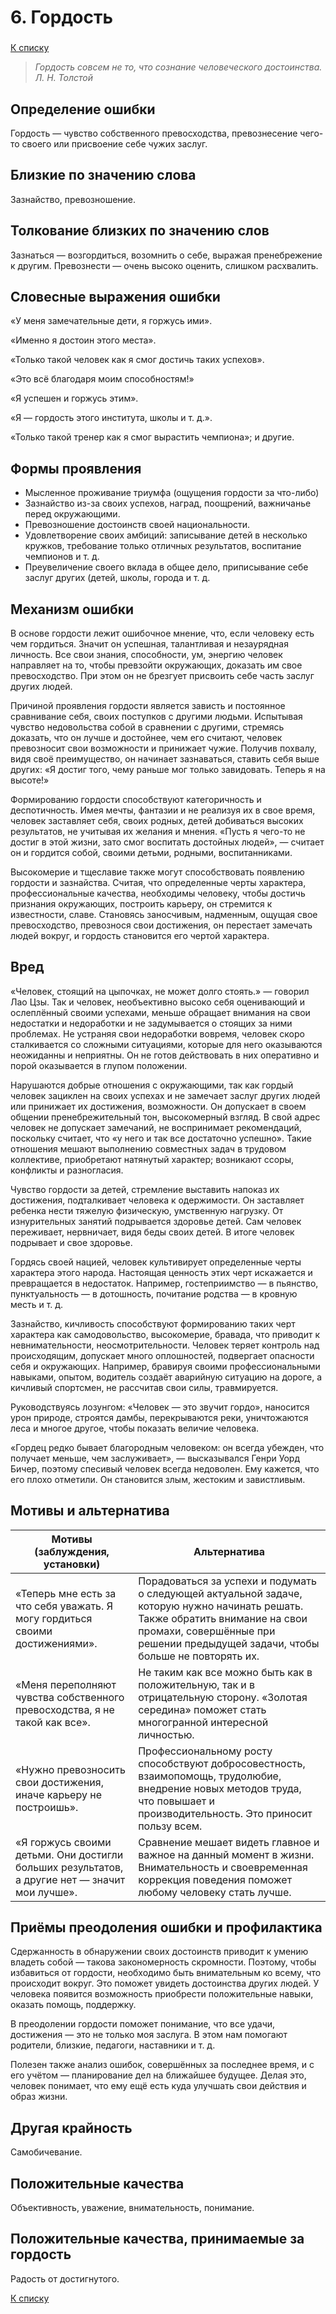 # 6. Гордость
### 
[К списку](000.md)

>*Гордость совсем не то, что сознание человеческого достоинства.
Л. Н. Толстой*

## Определение ошибки

Гордость — чувство собственного превосходства, превознесение чего-то своего или присвоение себе чужих заслуг.

## Близкие по значению слова

Зазнайство, превозношение.

## Толкование близких по значению слов

Зазнаться — возгордиться, возомнить о себе, выражая пренебрежение к другим.
Превознести — очень высоко оценить, слишком расхвалить.
  
## Словесные выражения ошибки

«У меня замечательные дети, я горжусь ими».

«Именно я достоин этого места».

«Только такой человек как я смог достичь таких успехов».

«Это всё благодаря моим способностям!»

«Я успешен и горжусь этим».

«Я — гордость этого института, школы и т. д.».

«Только такой тренер как я смог вырастить чемпиона»; и другие.

## Формы проявления

- Мысленное проживание триумфа (ощущения гордости за что-либо)
- Зазнайство из-за своих успехов, наград, поощрений, важничанье перед окружающими.
- Превозношение достоинств своей национальности.
- Удовлетворение своих амбиций: записывание детей в несколько кружков, требование только отличных результатов, воспитание чемпионов и т. д.
- Преувеличение своего вклада в общее дело, приписывание себе заслуг других (детей, школы, города и т. д.

## Механизм ошибки

В основе гордости лежит ошибочное мнение, что, если человеку есть чем гордиться. Значит он успешная, талантливая и незаурядная личность. Все свои знания, способности, ум, энергию человек направляет на то, чтобы превзойти окружающих, доказать им свое превосходство. При этом он не брезгует присвоить себе часть заслуг других людей.

Причиной проявления гордости является зависть и постоянное сравнивание себя, своих поступков с другими людьми. Испытывая чувство недовольства собой в сравнении с другими, стремясь доказать, что он лучше и достойнее, чем его считают, человек превозносит свои возможности и принижает чужие. Получив похвалу, видя своё преимущество, он начинает зазнаваться, ставить себя выше других: «Я достиг того, чему раньше мог только завидовать. Теперь я на высоте!»

Формированию гордости способствуют категоричность и деспотичность. Имея мечты, фантазии и не реализуя их в свое время, человек заставляет себя, своих родных, детей добиваться высоких результатов, не учитывая их желания и мнения. «Пусть я чего-то не достиг в этой жизни, зато смог воспитать достойных людей», — считает он и гордится собой, своими детьми, родными, воспитанниками.

Высокомерие и тщеславие также могут способствовать появлению гордости и зазнайства. Считая, что определенные черты характера, профессиональные качества, необходимы человеку, чтобы достичь признания окружающих, построить карьеру, он стремится к известности, славе. Становясь заносчивым, надменным, ощущая свое превосходство, превознося свои достижения, он перестает замечать людей вокруг, и гордость становится его чертой характера.

## Вред

«Человек, стоящий на цыпочках, не может долго стоять.» — говорил Лао Цзы. Так и человек, необъективно высоко себя оценивающий и ослеплённый своими успехами, меньше обращает внимания на свои недостатки и недоработки и не задумывается о стоящих за ними проблемах. Не устраняя свои недоработки вовремя, человек скоро сталкивается со сложными ситуациями, которые для него оказываются неожиданны и неприятны. Он не готов действовать в них оперативно и порой оказывается в глупом положении.

Нарушаются добрые отношения с окружающими, так как гордый человек зациклен на своих успехах и не замечает заслуг других людей или принижает их достижения, возможности. Он допускает в своем общении пренебрежительный тон, высокомерный взгляд. В свой адрес человек не допускает замечаний, не воспринимает рекомендаций, поскольку считает, что «у него и так все достаточно успешно». Такие отношения мешают выполнению совместных задач в трудовом коллективе, приобретают натянутый характер; возникают ссоры, конфликты и разногласия.

Чувство гордости за детей, стремление выставить напоказ их достижения, подталкивает человека к одержимости. Он заставляет ребенка нести тяжелую физическую, умственную нагрузку. От изнурительных занятий подрывается здоровье детей. Сам человек переживает, нервничает, видя беды своих детей. В итоге человек подрывает и свое здоровье.

Гордясь своей нацией, человек культивирует определенные черты характера этого народа. Настоящая ценность этих черт искажается и превращается в недостаток. Например, гостеприимство — в пьянство, пунктуальность — в дотошность, почитание родства — в кровную месть и т. д.

Зазнайство, кичливость способствуют формированию таких черт характера как самодовольство, высокомерие, бравада, что приводит к невнимательности, неосмотрительности. Человек теряет контроль над происходящим, допускает много оплошностей, подвергает опасности себя и окружающих. Например, бравируя своими профессиональными навыками, опытом, водитель создаёт аварийную ситуацию на дороге, а кичливый спортсмен, не рассчитав свои силы, травмируется.

Руководствуясь лозунгом: «Человек — это звучит гордо», наносится урон природе, строятся дамбы, перекрываются реки, уничтожаются леса и многое другое, чтобы показать величие человека.

«Гордец редко бывает благородным человеком: он всегда убежден, что получает меньше, чем заслуживает», — высказывался Генри Уорд Бичер, поэтому спесивый человек всегда недоволен. Ему кажется, что его плохо отметили. Он становится злым, жестоким и завистливым.

## Мотивы и альтернатива

Мотивы (заблуждения, установки) | Альтернатива
------------------------------- | ------------
«Теперь мне есть за что себя уважать. Я могу гордиться своими достижениями». | Порадоваться за успехи и подумать о следующей актуальной задаче, которую нужно начинать решать. Также обратить внимание на свои промахи, совершённые при решении предыдущей задачи, чтобы больше не повторять их.
«Меня переполняют чувства собственного превосходства, я не такой как все». | Не таким как все можно быть как в положительную, так и в отрицательную сторону. «Золотая середина» поможет стать многогранной интересной личностью.
«Нужно превозносить свои достижения, иначе карьеру не построишь». | Профессиональному росту способствуют добросовестность, взаимопомощь, трудолюбие, внедрение новых методов труда, что повышает и производительность. Это приносит пользу всем.
«Я горжусь своими детьми. Они достигли больших результатов, а другие нет — значит мои лучше». | Сравнение мешает видеть главное и важное на данный момент в жизни. Внимательность и своевременная коррекция поведения поможет любому человеку стать лучше.

## Приёмы преодоления ошибки и профилактика

Сдержанность в обнаружении своих достоинств приводит к умению владеть собой — такова закономерность скромности. Поэтому, чтобы избавиться от гордости, необходимо быть внимательным ко всему, что происходит вокруг. Это поможет увидеть достоинства других людей. У человека появится возможность приобрести положительные навыки, оказать помощь, поддержку.

В преодолении гордости поможет понимание, что все удачи, достижения — это не только моя заслуга. В этом нам помогают родители, близкие, педагоги, наставники и т. д.

Полезен также анализ ошибок, совершённых за последнее время, и с его учётом — планирование дел на ближайшее будущее. Делая это, человек понимает, что ему ещё есть куда улучшать свои действия и образ жизни.

## Другая крайность

Самобичевание.

## Положительные качества

Объективность, уважение, внимательность, понимание.

## Положительные качества, принимаемые за гордость

Радость от достигнутого.

[К списку](000.md)
